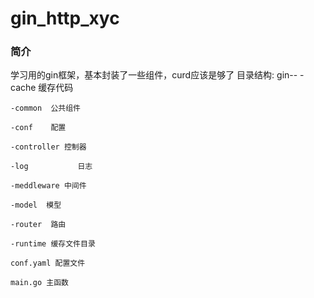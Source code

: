 # gin_http_xyc

### 简介
学习用的gin框架，基本封装了一些组件，curd应该是够了
目录结构:
gin--
	-cache   缓存代码  
	
	-common	 公共组件  
	
	-conf	 配置  
	
	-controller 控制器  
	
	-log		   日志  
	
	-meddleware 中间件  
	
	-model  模型  
	
	-router  路由  
	
	-runtime 缓存文件目录  
	
	conf.yaml 配置文件  
	
	main.go 主函数


